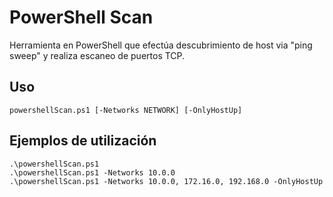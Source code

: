 # PowerShell Scan
Herramienta en PowerShell que efectúa descubrimiento de host via "ping sweep" y realiza escaneo de puertos TCP.

## Uso
```
powershellScan.ps1 [-Networks NETWORK] [-OnlyHostUp]
```

## Ejemplos de utilización
```
.\powershellScan.ps1
.\powershellScan.ps1 -Networks 10.0.0
.\powershellScan.ps1 -Networks 10.0.0, 172.16.0, 192.168.0 -OnlyHostUp
```
